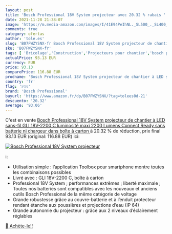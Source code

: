 ```yaml
---
layout: post
title: 'Bosch Professional 18V System projecteur avec 20.32 % rabais '
date: 2021-11-28 21:38:07
image: 'https://m.media-amazon.com/images/I/41E94PeIhNL._SL500_._SL400_.jpg'
comments: true
category: ofertas
author: 'tole.es'
slug: 'B07FWZYSNX-fr Bosch Professional 18V System projecteur de chantier à LED...'
sku: 'B07FWZYSNX-fr'
tags: [ 'Bricolage','Construction','Projecteurs pour chantier','bosch professional','Éclairage de chantier', ]
actualPrice: 93.13 EUR
currency: EUR
price: 93.13
comparePrice: 116.88 EUR
prodname: 'Bosch Professional 18V System projecteur de chantier à LED sans-fil GLI 18V-2200 C  luminosité maxi 2200 Lumens  Connect Ready  sans batterie ni chargeur  dans boîte à carton '
country: 'fr'
flag: '🇫🇷'
brand: 'Bosch Professional'
buyurl: 'https://www.amazon.fr/dp/B07FWZYSNX/?tag=tolees0d-21'
descuento: '20.32'
average: '93.06'
---
```


C'est en vente [Bosch Professional 18V System projecteur de chantier à LED sans-fil GLI 18V-2200 C  luminosité maxi 2200 Lumens  Connect Ready  sans batterie ni chargeur  dans boîte à carton ](https://www.amazon.fr/dp/B07FWZYSNX/?tag=tolees0d-21)  à  20.32 % de réduction, prix final  93.13 EUR (original: 116.88 EUR) ici:

[![Bosch Professional 18V System projecteur](https://m.media-amazon.com/images/I/41E94PeIhNL._SL500_._SL400_.jpg)](https://www.amazon.fr/dp/B07FWZYSNX/?tag=tolees0d-21)

ℹ️:

- Utilisation simple : l’application Toolbox pour smartphone montre toutes les combinaisons possibles
- Livré avec : GLI 18V-2200 C, boîte à carton
- Professional 18V System ; performances extrêmes ; liberté maximale ; Toutes nos batteries sont compatibles avec les nouveaux et anciens outils Bosch Professional de la même catégorie de voltage
- Grande robustesse grâce au couvre-batterie et à l’enduit protecteur rendant étanche aux poussières et projections d’eau (IP 64)
- Grande autonomie du projecteur : grâce aux 2 niveaux d’éclairement réglables

[🛒 Achète-le!!](https://www.amazon.fr/dp/B07FWZYSNX/?tag=tolees0d-21)
